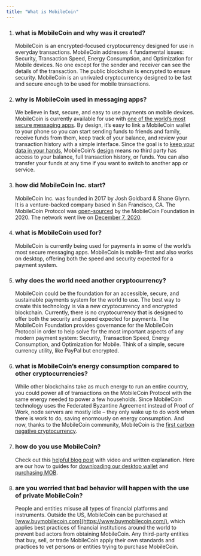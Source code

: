 ```yaml
---
title: "What is MobileCoin"
---
```

1.  ### what is MobileCoin and why was it created?

    MobileCoin is an encrypted-focused cryptocurrency designed for use in everyday transactions. MobileCoin addresses 4 fundamental issues: Security, Transaction Speed, Energy Consumption, and Optimization for Mobile devices. No one except for the sender and receiver can see the details of the transaction. The public blockchain is encrypted to ensure security. MobileCoin is an unrivaled cryptocurrency designed to be fast and secure enough to be used for mobile transactions.

2.  ### why is MobileCoin used in messaging apps?

    We believe in fast, secure, and easy to use payments on mobile devices. MobileCoin is currently available for use with [one of the world’s most secure messaging apps](http://signal.org/). By design, it’s easy to link a MobileCoin wallet to your phone so you can start sending funds to friends and family, receive funds from them, keep track of your balance, and review your transaction history with a simple interface. Since the goal is to [keep your data in your hands](https://signal.org/blog/update-on-beta-testing-payments), MobileCoin’s [design](https://github.com/mobilecoinfoundation/mobilecoin) means no third party has access to your balance, full transaction history, or funds. You can also transfer your funds at any time if you want to switch to another app or service.

3.  ### how did MobileCoin Inc. start?

    MobileCoin Inc. was founded in 2017 by Josh Goldbard & Shane Glynn. It is a venture-backed company based in San Francisco, CA. The MobileCoin Protocol was [open-sourced](https://github.com/mobilecoinfoundation/mobilecoin) by the MobileCoin Foundation in 2020. The network went live on [December 7, 2020](https://mobilecoinfoundation.medium.com/mobilecoin-main-net-8e355d82c726).

4.  ### what is MobileCoin used for?

    MobileCoin is currently being used for payments in some of the world’s most secure messaging apps. MobileCoin is mobile-first and also works on desktop, offering both the speed and security expected for a payment system.

5.  ### why does the world need another cryptocurrency?

    MobileCoin could be the foundation for an accessible, secure, and sustainable payments system for the world to use. The best way to create this technology is via a new cryptocurrency and encrypted blockchain. Currently, there is no cryptocurrency that is designed to offer both the security and speed expected for payments. The MobileCoin Foundation provides governance for the MobileCoin Protocol in order to help solve for the most important aspects of any modern payment system: Security, Transaction Speed, Energy Consumption, and Optimization for Mobile. Think of a simple, secure currency utility, like PayPal but encrypted.

6.  ### what is MobileCoin’s energy consumption compared to other cryptocurrencies?

    While other blockchains take as much energy to run an entire country, you could power all of transactions on the MobileCoin Protocol with the same energy needed to power a few households. Since MobileCoin technology uses the Federated Byzantine Agreement instead of Proof of Work, node servers are mostly idle – they only wake up to do work when there is work to do, saving enormously on energy consumption. And now, thanks to the MobileCoin community, MobileCoin is the [first carbon negative cryptocurrency](https://medium.com/mobilecoin/mobilecoin-is-the-worlds-first-carbon-negative-cryptocurrency-54570fce10dc).

7.  ### how do you use MobileCoin?

    Check out this [helpful blog post](https://mobilecoinfoundation.medium.com/how-to-get-mobilecoin-into-your-signal-wallet-for-uk-beta-users-2e847ccbca5b) with video and written explanation. Here are our how to guides for [downloading our desktop wallet](https://mobilecoin.com/news/how-to-download-and-set-up-your-mobilecoin-desktop-wallet) and [purchasing MOB](https://mobilecoin.com/news/how-to-buy-mob-in-the-us).

8.  ### are you worried that bad behavior will happen with the use of private MobileCoin?

    People and entities misuse all types of financial platforms and instruments. Outside the US, MobileCoin can be purchased at [www.buymobilecoin.com](https://www.buymobilecoin.com/), which applies best practices of financial institutions around the world to prevent bad actors from obtaining MobileCoin. Any third-party entities that buy, sell, or trade MobileCoin apply their own standards and practices to vet persons or entities trying to purchase MobileCoin.